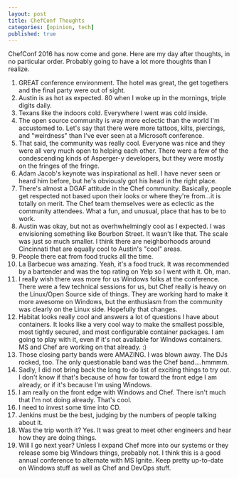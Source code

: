 ```yaml
---
layout: post
title: ChefConf Thoughts
categories: [opinion, tech]
published: true
---
```


ChefConf 2016 has now come and gone.  Here are my day after thoughts, in no particular order.  Probably going to have a lot more thoughts than I realize.

1. GREAT conference environment.  The hotel was great, the get togethers and the final party were out of sight.
2. Austin is as hot as expected.  80 when I woke up in the mornings, triple digits daily.
3. Texans like the indoors cold.  Everywhere I went was cold inside.
4. The open source community is way more eclectic than the world I'm accustomed to. Let's say that there were more tattoos, kilts, piercings, and "weirdness" than I've ever seen at a Microsoft conference.
5. That said, the community was really cool.   Everyone was nice and they were all very much open to helping each other.  There were a few of the condescending kinds of Asperger-y developers, but they were mostly on the fringes of the fringe.
6. Adam Jacob's keynote was inspirational as hell. I have never seen or heard him before, but he's obviously got his head in the right place.
7. There's almost a DGAF attitude in the Chef community. Basically, people get respected not based upon their looks or where they're from...it is totally on merit.  The Chef team themselves were as eclectic as the community attendees.  What a fun, and unusual, place that has to be to work.
8. Austin was okay, but not as overhwhelmingly cool as I expected. I was envisioning something like Bourbon Street.  It wasn't like that.  The scale was just so much smaller. I think there are neighborhoods around Cincinnati that are equally cool to Austin's "cool" areas. 
9. People there eat from food trucks all the time.
10. La Barbecue was amazing. Yeah, it's a food truck.  It was recommended by a bartender and was the top rating on Yelp so I went with it.  Oh, man.
11. I really wish there was more for us Windows folks at the conference. There were a few technical sessions for us, but Chef really is heavy on the Linux/Open Source side of things. They are working hard to make it more awesome on Windows, but the enthusiasm from the community was clearly on the Linux side. Hopefully that changes. 
12. Habitat looks really cool and answers a lot of questions I have about containers.  It looks like a very cool way to make the smallest possible, most tightly secured, and most configurable container packages. I am going to play with it, even if it's not available for Windows containers.  MS and Chef are working on that already. :)
13. Those closing party bands were AMAZING. I was blown away.   The DJs rocked, too.  The only questionable band was the Chef band....hmmmm.   
14. Sadly, I did not bring back the long to-do list of exciting things to try out. I don't know if that's because of how far toward the front edge I am already, or if it's because I'm using Windows. 
15. I am really on the front edge with Windows and Chef. There isn't much that I'm not doing already.  That's cool.
16. I need to invest some time into CD.
17. Jenkins must be the best, judging by the numbers of people talking about it.
18. Was the trip worth it?  Yes. It was great to meet other engineers and hear how they are doing things.
19. Will I go next year?  Unless I expand Chef more into our systems or they release some big Windows things, probably not. I think this is a good annual conference to alternate with MS Ignite. Keep pretty up-to-date on Windows stuff as well as Chef and DevOps stuff.  
